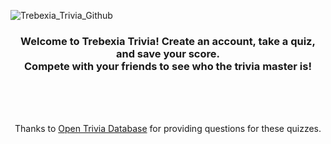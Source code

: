 ![Trebexia_Trivia_Github](https://user-images.githubusercontent.com/81888562/153593042-aec5b750-f3b0-4740-bd57-f56594e14b9d.png)
<h3 align="center">Welcome to Trebexia Trivia! Create an account, take a quiz, and save your score. 
<br/>
Compete with your friends to see who the trivia master is!</h3>

<br/><br/><br/>
<p align="center">Thanks to <a href="https://opentdb.com/">Open Trivia Database</a> for providing questions for these quizzes.</p>
